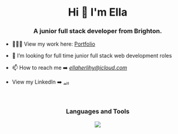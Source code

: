 <h1 align="center">Hi 👋 I'm Ella</h1>
<h3 align="center">A junior full stack developer from Brighton.</h3>

- 👩🏼‍💻 View my work here: <a href="https://ellaherlihy.io/">Portfolio</a>

- 👀 I’m looking for full time junior full stack web development roles

- 📫 How to reach me ➡️ *ellaherlihy@icloud.com*

- View my LinkedIn ➡️ <a href="https://linkedin.com/in/ella-herlihy" target="blank"><img align="center" src="https://raw.githubusercontent.com/rahuldkjain/github-profile-readme-generator/master/src/images/icons/Social/linked-in-alt.svg" alt="ella herlihy" height="10" width="20" /></a>
<br>
<h3 align="center">Languages and Tools</h3> 
<p align="center">
  <a href="https://skillicons.dev">
    <img src="https://skillicons.dev/icons?i=git,js,html,css,sass,react,ruby,rails,postman,netifly" />
  </a>
</p>

